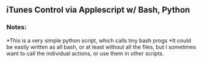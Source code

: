 ## iTunes Control via Applescript w/ Bash, Python

### Notes:
*This is a very simple python script, which calls tiny bash progs
*It could be easily written as all bash, or at least without all the files, but I sometimes want to call the individual actions, or use them in other scripts.

